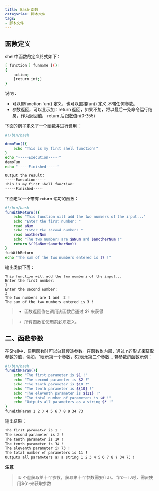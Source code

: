 ```yaml
---
title: Bash-函数
categories: 脚本文件
tags:
- 脚本文件
---
```


## 函数定义

shell中函数的定义格式如下：

```sh
[ function ] funname [()]
{
    action;
    [return int;]
}
```

说明：

* 可以带function fun() 定义，也可以直接fun() 定义,不带任何参数。
* 参数返回，可以显示加：return 返回，如果不加，将以最后一条命令运行结果，作为返回值。 return 后跟数值n(0-255)

下面的例子定义了一个函数并进行调用：

```sh
#!/bin/bash

demoFun(){
    echo "This is my first shell function!"
}
echo "-----Execution-----"
demoFun
echo "-----Finished-----"

Output the result：
-----Execution-----
This is my first shell function!
-----Finished-----
```

下面定义一个带有 return 语句的函数：

```sh
#!/bin/bash
funWithReturn(){
    echo "This function will add the two numbers of the input..."
    echo "Enter the first number: "
    read aNum
    echo "Enter the second number: "
    read anotherNum
    echo "The two numbers are $aNum and $anotherNum !"
    return $(($aNum+$anotherNum))
}
funWithReturn
echo "The sum of the two numbers entered is $? !"
```

输出类似下面：

```
This function will add the two numbers of the input...
Enter the first number:
1
Enter the second number:
2
The two numbers are 1 and  2 !
The sum of the two numbers entered is 3 !
```

> *   函数返回值在调用该函数后通过 $? 来获得

> *   所有函数在使用前必须定义。

## 二、函数参数

在Shell中，调用函数时可以向其传递参数。在函数体内部，通过 <math xmlns="http://www.w3.org/1998/Math/MathML"><semantics><annotation encoding="application/x-tex">n 的形式来获取参数的值，例如，</annotation></semantics></math>n的形式来获取参数的值，例如，1表示第一个参数，$2表示第二个参数... 带参数的函数示例：

```sh
#!/bin/bash
funWithParam(){
    echo "The first parameter is $1 !"
    echo "The second parameter is $2 !"
    echo "The tenth parameter is $10 !"
    echo "The tenth parameter is ${10} !"
    echo "The eleventh parameter is ${11} !"
    echo "The total number of parameters is $# !"
    echo "Outputs all parameters as a string $* !"
}
funWithParam 1 2 3 4 5 6 7 8 9 34 73
```

输出结果：

```sh
The first parameter is 1 !
The second parameter is 2 !
The tenth parameter is 10 !
The tenth parameter is 34 !
The eleventh parameter is 73 !
The total number of parameters is 11 !
Outputs all parameters as a string 1 2 3 4 5 6 7 8 9 34 73 !
```

**注意**
> 10 不能获取第十个参数，获取第十个参数需要{10}。当n>=10时，需要使用${n}来获取参数
